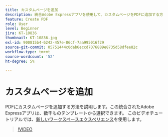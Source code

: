 ```yaml
---
title: カスタムページを追加
description: 統合Adobe Expressアプリを使用して、カスタムページをPDFに追加する方法を説明します
feature: Create PDF
role: User
level: Beginner
jira: KT-10836
thumbnail: KT-10836.jpg
exl-id: 900815b4-6242-457e-86cf-7aa995016f29
source-git-commit: 05751444c0dab6eccd7076889e8735d58dfee82c
workflow-type: tm+mt
source-wordcount: '52'
ht-degree: 5%

---
```


# カスタムページを追加

PDFにカスタムページを追加する方法を説明します。この統合されたAdobe Expressアプリは、数千ものテンプレートから選択できます。 このビデオチュートリアルでは、[新しいワークスペースエクスペリエンス](new-workspace.md)を使用します。

>[!VIDEO](https://video.tv.adobe.com/v/347331?quality=12&learn=on&hidetitle=true)
